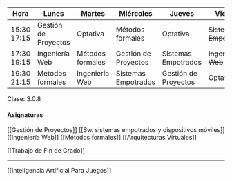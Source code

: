| Hora | Lunes | Martes | Miércoles | Jueves | Viernes |
| ----- | ------ | --------- | ------ | ------- |------- |
| 15:30 17:15 | Gestión de Proyectos | Optativa | Métodos formales | Optativa | ~~Sistemas Empotrados~~ |
| 17:30 19:15 |  Ingeniería Web | Métodos formales | Gestión de Proyectos | Sistemas Empotrados | ~~Ingeniería Web~~ |
| 19:30 21:15 | Métodos formales | Ingeniería Web | Sistemas Empotrados | Gestión de Proyectos | Optativa | 
Clase: 3.0.8
#### Asignaturas

[[Gestión de Proyectos]]
[[Sw. sistemas empotrados y dispositivos móviles]]
[[Ingeniería Web]]
[[Métodos formales]]
[[Arquitecturas Virtuales]]

[[Trabajo de Fin de Grado]]

___
[[Inteligencia Artificial Para Juegos]]